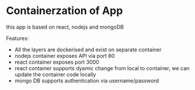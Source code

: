 # Containerzation of App

this app is based on react, nodejs and mongoDB

Features:

- All the layers are dockerised and exist on separate container
- nodejs container exposes API via port 80
- react container exposes port 3000
- react container supports dyamic change from local to container, we can update the container code locally
- mongo DB supports authentication via username/password
